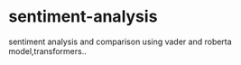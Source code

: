 # sentiment-analysis
sentiment analysis and comparison using vader and roberta model,transformers..
